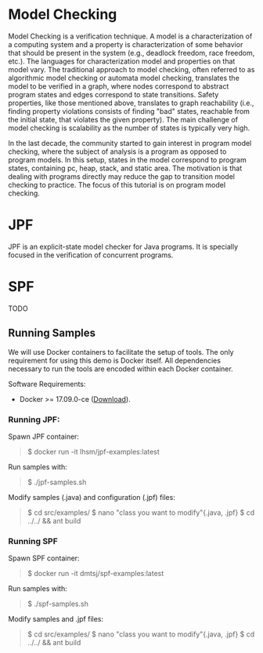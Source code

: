 # Model Checking

Model Checking is a verification technique. A model is a characterization of a computing system and a property is characterization of some behavior that should be present in the system (e.g., deadlock freedom, race freedom, etc.).  The languages for characterization model and properties on that model vary. The traditional approach to model checking, often referred to as algorithmic model checking or automata model checking, translates the model to be verified in a graph, where nodes correspond to abstract program states and edges correspond to state transitions. Safety properties, like those mentioned above, translates to graph reachability (i.e., finding property violations consists of finding "bad" states, reachable from the initial state, that violates the given property). The main challenge of model checking is scalability as the number of states is typically very high. 

In the last decade, the community started to gain interest in program model checking, where the subject of analysis is a program as opposed to program models. In this setup, states in the model correspond to program states, containing pc, heap, stack, and static area. The motivation is that dealing with programs directly may reduce the gap to transition model checking to practice. The focus of this tutorial is on program model checking.

# JPF

JPF is an explicit-state model checker for Java programs.  It is specially focused in the verification of concurrent programs.

# SPF

TODO

## Running Samples

We will use Docker containers to facilitate the setup of tools.  The only requirement for using this demo is Docker itself.  All dependencies necessary to run the tools are encoded within each Docker container.

Software Requirements:
- Docker >= 17.09.0-ce ([Download](https://store.docker.com/search?offering=enterprise&type=edition)).

### Running JPF:

Spawn JPF container:
> $ docker run -it lhsm/jpf-examples:latest

Run samples with:
> $ ./jpf-samples.sh

Modify samples (.java) and configuration (.jpf) files:
> $ cd src/examples/
> $ nano "class you want to modify"{.java, .jpf}
> $ cd ../../ && ant build

### Running SPF

Spawn SPF container:
> $ docker run -it dmtsj/spf-examples:latest

Run samples with:
> $ ./spf-samples.sh

Modify samples and .jpf files:
> $ cd src/examples/
> $ nano "class you want to modify"{.java, .jpf}
> $ cd ../../ && ant build

